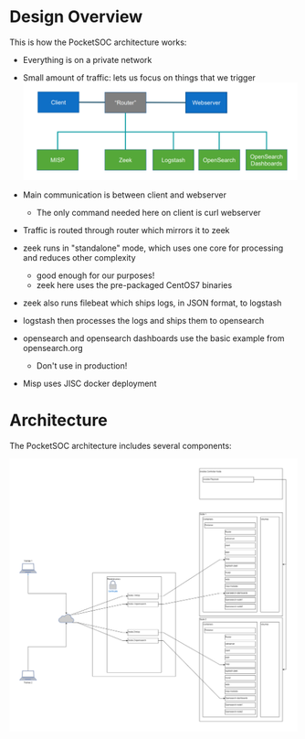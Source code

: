 # Design Overview

This is how the PocketSOC architecture works:

- Everything is on a private network
- Small amount of traffic: lets us focus on things that we trigger
![Image description](screenshot.png)


- Main communication is between client and webserver
    - The only command needed here on client is curl webserver

- Traffic is routed through router which mirrors it to zeek
- zeek runs in "standalone" mode, which uses one core for processing and reduces other complexity
    - good enough for our purposes!
    - zeek here uses the pre-packaged CentOS7 binaries
- zeek also runs filebeat which ships logs, in JSON format, to logstash

- logstash then processes the logs and ships them to opensearch

- opensearch and opensearch dashboards use the basic example from opensearch.org
    - Don't use in production!
- Misp uses JISC docker deployment

# Architecture

The PocketSOC architecture includes several components:

![Image description](architech.png)
